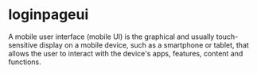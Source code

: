 # loginpageui
A mobile user interface (mobile UI) is the graphical and usually touch-sensitive display on a mobile device, such as a smartphone or tablet, that allows the user to interact with the device's apps, features, content and functions.
